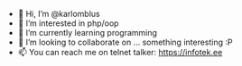 - 👋 Hi, I’m @karlomblus
- 👀 I’m interested in php/oop
- 🌱 I’m currently learning programming
- 💞️ I’m looking to collaborate on ... something interesting :P
- 📫 You can reach me on telnet talker: https://infotek.ee 

<!---
karlomblus/karlomblus is a ✨ special ✨ repository because its `README.md` (this file) appears on your GitHub profile.
You can click the Preview link to take a look at your changes.
--->
